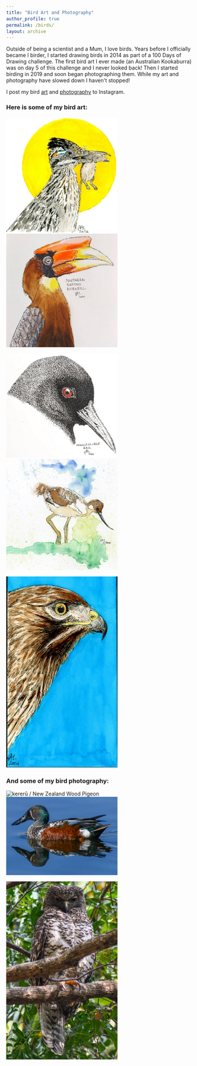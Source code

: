 ```yaml
---
title: "Bird Art and Photography"
author_profile: true
permalink: /birds/
layout: archive
---
```


Outside of being a scientist and a Mum, I love birds. Years before I officially became I birder, I started drawing birds in 2014 as part of a 100 Days of Drawing challenge. The first bird art I ever made (an Australian Kookaburra) was on day 5 of this challenge and I never looked back! Then I started birding in 2019 and soon began photographing them. While my art and photography have slowed down I haven't stopped!

I post my bird [art](https://www.instagram.com/drtupps/) and [photography](https://www.instagram.com/drtupps.birding/) to Instagram.

### Here is some of my bird art:
<p>
  <img src="/images/GreaterRoadrunner.png" alt="Greater Roadrunner" width="300" style="margin-right: 20px;" />
  <img src="images/SouthernRufousHrnbill.png" alt="Southern Rufous Hornbill" width="300" />
</p>
<p>
  <img src="/images/InaccesibleRail.png" alt="Inaccessible Rail" width="300" style="margin-right: 20px;" />
  <img src="/images/PiedAvocet.png" alt="Pied Avocet" width="300" />
</p>
<p>
  <img src="/images/Red-tailedHawk.png" alt="Red-tailed Hawk" width="300" style="margin-right: 20px;" />
</p>

### And some of my bird photography:
<p>
  <img src="/images/kererū.png" alt="kererū / New Zealand Wood Pigeon" width="300" style="margin-right: 20px;" />
  <img src="/images/australiasian_shoveler.png" alt="Australasian Shoveler" width="300" />
</p>
<p>
  <img src="/images/powerful_owl.png" alt="Powerful Owl" width="300" style="margin-right: 20px;" />
</p>
